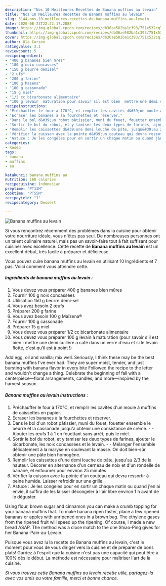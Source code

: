 ```yaml
---
description: "Nos 10 Meilleures Recettes de Banana muffins au levain"
title: "Nos 10 Meilleures Recettes de Banana muffins au levain"
slug: 3144-nos-10-meilleures-recettes-de-banana-muffins-au-levain
date: 2020-08-23T22:22:17.288Z
image: https://img-global.cpcdn.com/recipes/db36ae582ba1c393/751x532cq70/banana-muffins-au-levain-photo-principale-de-la-recette.jpg
thumbnail: https://img-global.cpcdn.com/recipes/db36ae582ba1c393/751x532cq70/banana-muffins-au-levain-photo-principale-de-la-recette.jpg
cover: https://img-global.cpcdn.com/recipes/db36ae582ba1c393/751x532cq70/banana-muffins-au-levain-photo-principale-de-la-recette.jpg
author: Ola Carson
ratingvalue: 3.1
reviewcount: 5
recipeingredient:
- "400 g bananes bien mres"
- "100 g noix concasses"
- "150 g beurre demisel"
- "2 ufs"
- "200 g farine"
- "100 g Mazena"
- "100 g cassonade"
- "15 g miel"
- "1/2 cc bicarbonate alimentaire"
- "100 g levain  maturation pour savoir sil est bien  mettre une demi cuillre a caf dans un verre deau et si le levain flotte cest quil est  point "
recipeinstructions:
- "Préchauffer le four à 170°C, et remplir les cavités d&#39;un moule à muffins de caissettes en papier."
- "Écraser les bananes à la fourchettes et réserver."
- "Dans le bol d&#39;un robot pâtissier, muni du fouet, fouetter ensemble le beurre et la cassonade jusqu&#39;à obtenir une consistance de crème.  Ajouter les œufs 1 à 1 en fouettant sans arrêt, puis le miel."
- "Sortir le bol du robot, et y tamiser les deux types de farines, ajouter le bicarbonate, les noix concassées et le levain.  Mélanger l&#39;ensemble délicatement à la maryse en soulevant la masse. On doit bien-sûr obtenir une pâte bien homogène."
- "Remplir les caissettes d&#39;une demi louche de pâte, jusqu&#39;au 2/3 de la hauteur. Décorer en alternance d&#39;un cerneau de noix et d&#39;un rondelle de banane, et enfourner pour environ 25 minutes."
- "Vérifier la cuisson avec la pointe d&#39;un couteau qui devra ressortir à peine humide. Laisser refroidir sur une grille."
- "Astuce : Je les congèles pour en sortir un chaque matin ou quand j&#39;en ai envie, il suffira de les laisser décongeler à l&#39;air libre environ 1 h avant de le déguster."
categories:
- Resep
tags:
- banana
- muffins
- au

katakunci: banana muffins au 
nutrition: 168 calories
recipecuisine: Indonesian
preptime: "PT13M"
cooktime: "PT55M"
recipeyield: "1"
recipecategory: Dessert

---
```



![Banana muffins au levain](https://img-global.cpcdn.com/recipes/db36ae582ba1c393/751x532cq70/banana-muffins-au-levain-photo-principale-de-la-recette.jpg)

Si vous rencontrez récemment des problèmes dans la cuisine pour obtenir votre nourriture idéale, vous n'êtes pas seul. De nombreuses personnes ont un talent culinaire naturel, mais pas un savoir-faire tout à fait suffisant pour cuisiner avec excellence. Cette recette de <strong> Banana muffins au levain </strong> est un excellent début, très facile à préparer et délicieuse.

<!--inarticleads1-->

Vous pouvez cuire banana muffins au levain en utilisant 10 Ingrédients et 7 pas. Voici comment vous atteindre cette.

##### Ingrédients de banana muffins au levain :

1. Vous devez vous préparer 400 g bananes bien mûres
1. Fournir 100 g noix concassées
1. Utilisation 150 g beurre demi-sel
1. Vous avez besoin 2 œufs
1. Préparer 200 g farine
1. Vous avez besoin 100 g Maïzena®
1. Fournir 100 g cassonade
1. Préparer 15 g miel
1. Vous devez vous préparer 1/2 cc bicarbonate alimentaire
1. Vous devez vous préparer 100 g levain à maturation (pour savoir s&#39;il est bien : mettre une demi cuillère a café dans un verre d&#39;eau et si le levain flotte, c&#39;est qu&#39;il est à point !)


Add egg, oil and vanilla; mix well. Seriously, I think these may be the best banana muffins I&#39;ve ever had. They are super moist, tender, and just bursting with banana flavor in every bite Followed the recipe to the letter and wouldn&#39;t change a thing. Celebrate the beginning of fall with a centerpiece—floral arrangements, candles, and more—inspired by the harvest season. 

<!--inarticleads2-->

##### Banana muffins au levain instructions :

1. Préchauffer le four à 170°C, et remplir les cavités d&#39;un moule à muffins de caissettes en papier.
1. Écraser les bananes à la fourchettes et réserver.
1. Dans le bol d&#39;un robot pâtissier, muni du fouet, fouetter ensemble le beurre et la cassonade jusqu&#39;à obtenir une consistance de crème. -  - Ajouter les œufs 1 à 1 en fouettant sans arrêt, puis le miel.
1. Sortir le bol du robot, et y tamiser les deux types de farines, ajouter le bicarbonate, les noix concassées et le levain. -  - Mélanger l&#39;ensemble délicatement à la maryse en soulevant la masse. On doit bien-sûr obtenir une pâte bien homogène.
1. Remplir les caissettes d&#39;une demi louche de pâte, jusqu&#39;au 2/3 de la hauteur. Décorer en alternance d&#39;un cerneau de noix et d&#39;un rondelle de banane, et enfourner pour environ 25 minutes.
1. Vérifier la cuisson avec la pointe d&#39;un couteau qui devra ressortir à peine humide. Laisser refroidir sur une grille.
1. Astuce : Je les congèles pour en sortir un chaque matin ou quand j&#39;en ai envie, il suffira de les laisser décongeler à l&#39;air libre environ 1 h avant de le déguster.


Using flour, brown sugar and cinnamon you can make a crumb topping for your banana muffins that. To make banana ripen faster, place a few ripened bananas or apples with unripened ones in a brown bag. The ethylene gases from the ripened fruit will speed up the ripening. Of course, I made a new bread ASAP. The method was a close match to the one Shiao-Ping gives for her Banana-Pain-au-Levain. 

<!--inarticleads1-->

<p>
Puisque vous avez lu la recette de Banana muffins au levain, c'est le moment pour vous de vous diriger vers la cuisine et de préparer de bons plats! Gardez à l'esprit que la cuisine n'est pas une capacité qui peut être à 100% dès le début. La méthode est nécessaire pour maîtriser l'art de la cuisine.
</p>

<p>
<i>Si vous trouvez cette Banana muffins au levain recette utile, partagez-la avec vos amis ou votre famille, merci et bonne chance.</i>
</p>
